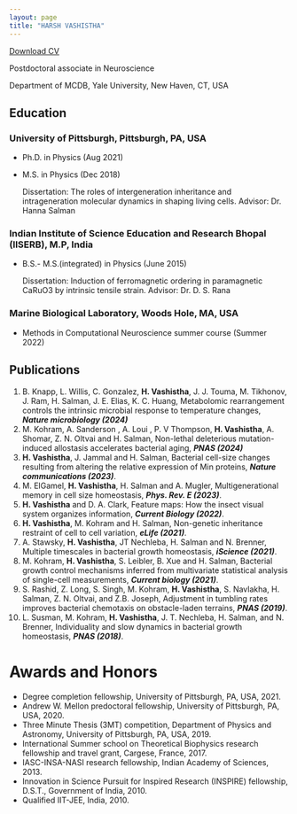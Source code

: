 ```yaml
---
layout: page
title: "HARSH VASHISTHA"
---
```

[Download CV](https://raw.githubusercontent.com/Harshvashishtha/harshvashishtha.github.io/master/CVHV.pdf)


Postdoctoral associate in Neuroscience 

Department of MCDB, Yale University, New Haven, CT, USA


## Education

### University of Pittsburgh, Pittsburgh, PA, USA  
- Ph.D. in Physics (Aug 2021)
- M.S. in Physics (Dec 2018)
  
  Dissertation: The roles of intergeneration inheritance and intrageneration molecular dynamics in shaping living cells.
  Advisor: Dr. Hanna Salman

### Indian Institute of Science Education and Research Bhopal (IISERB), M.P, India 
- B.S.- M.S.(integrated) in Physics (June 2015)
  
  Dissertation: Induction of ferromagnetic ordering in paramagnetic CaRuO3 by intrinsic tensile strain.
  Advisor: Dr. D. S. Rana

### Marine Biological Laboratory, Woods Hole, MA, USA 
- Methods in Computational Neuroscience summer course (Summer 2022)

## Publications
1. B. Knapp, L. Willis, C. Gonzalez, **H. Vashistha**, J. J. Touma, M. Tikhonov, J. Ram, H. Salman, J. E. Elias, K. C. Huang, Metabolomic rearrangement controls the intrinsic microbial response to temperature changes,  ***Nature microbiology (2024)***
2. M. Kohram, A. Sanderson , A. Loui , P. V Thompson, **H. Vashistha**, A. Shomar, Z. N. Oltvai and H. Salman, Non-lethal deleterious mutation-induced allostasis accelerates bacterial aging,  ***PNAS (2024)***
3. **H. Vashistha**, J. Jammal and H. Salman,  Bacterial cell-size changes resulting from altering the relative expression of Min proteins,  ***Nature communications (2023)***.
4. M. ElGamel, **H. Vashistha**, H. Salman and A. Mugler, Multigenerational memory in cell size homeostasis,  ***Phys. Rev. E (2023)***.
5. **H. Vashistha** and D. A. Clark, Feature maps: How the insect visual system organizes information,  ***Current Biology (2022)***.
6. **H. Vashistha**, M. Kohram and H. Salman, Non-genetic inheritance restraint of cell to cell variation,  ***eLife (2021)***.
7. A. Stawsky, **H. Vashistha**, JT Nechleba, H. Salman and N. Brenner, Multiple timescales in bacterial growth homeostasis,  ***iScience (2021)***.
8. M. Kohram, **H. Vashistha**, S. Leibler, B. Xue and H. Salman, Bacterial growth control mechanisms inferred from multivariate statistical analysis of single-cell measurements,  ***Current biology (2021)***.
9. S. Rashid, Z. Long, S. Singh, M. Kohram, **H. Vashistha**, S. Navlakha, H. Salman, Z. N. Oltvai, and Z.B. Joseph, Adjustment in tumbling rates improves bacterial chemotaxis on obstacle-laden terrains,  ***PNAS (2019)***.
10. L. Susman, M. Kohram, **H. Vashistha**, J. T. Nechleba, H. Salman, and N. Brenner, Individuality and slow dynamics in bacterial growth homeostasis,  ***PNAS (2018)***.

# Awards and Honors

- Degree completion fellowship, University of Pittsburgh, PA, USA, 2021.
- Andrew W. Mellon predoctoral fellowship, University of Pittsburgh, PA, USA, 2020.
- Three Minute Thesis (3MT) competition, Department of Physics and Astronomy, University of Pittsburgh, PA, USA, 2019.
- International Summer school on Theoretical Biophysics research fellowship and travel grant, Cargese, France, 2017.
- IASC-INSA-NASI research fellowship, Indian Academy of Sciences, 2013.
- Innovation in Science Pursuit for Inspired Research (INSPIRE) fellowship, D.S.T., Government of India, 2010.
- Qualified IIT-JEE, India, 2010.
